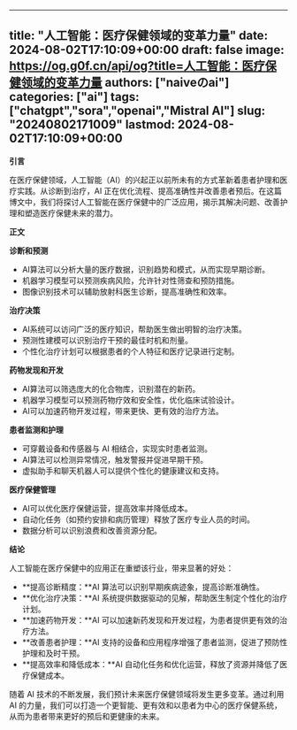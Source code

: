 
---
title: "人工智能：医疗保健领域的变革力量"
date: 2024-08-02T17:10:09+00:00
draft: false
image: https://og.g0f.cn/api/og?title=人工智能：医疗保健领域的变革力量
authors: ["naiveのai"]
categories: ["ai"]
tags: ["chatgpt","sora","openai","Mistral AI"]
slug: "20240802171009"
lastmod: 2024-08-02T17:10:09+00:00
---
**引言**

在医疗保健领域，人工智能（AI）的兴起正以前所未有的方式革新着患者护理和医疗实践。从诊断到治疗，AI 正在优化流程、提高准确性并改善患者预后。在这篇博文中，我们将探讨人工智能在医疗保健中的广泛应用，揭示其解决问题、改善护理和塑造医疗保健未来的潜力。

**正文**

**诊断和预测**

* AI算法可以分析大量的医疗数据，识别趋势和模式，从而实现早期诊断。
* 机器学习模型可以预测疾病风险，允许针对性筛查和预防措施。
* 图像识别技术可以辅助放射科医生诊断，提高准确性和效率。

**治疗决策**

* AI系统可以访问广泛的医疗知识，帮助医生做出明智的治疗决策。
* 预测性建模可以识别治疗干预的最佳时机和剂量。
* 个性化治疗计划可以根据患者的个人特征和医疗记录进行定制。

**药物发现和开发**

* AI算法可以筛选庞大的化合物库，识别潜在的新药。
* 机器学习模型可以预测药物疗效和安全性，优化临床试验设计。
* AI可以加速药物开发过程，带来更快、更有效的治疗方法。

**患者监测和护理**

* 可穿戴设备和传感器与 AI 相结合，实现实时患者监测。
* AI算法可以检测异常情况，触发警报并促进早期干预。
* 虚拟助手和聊天机器人可以提供个性化的健康建议和支持。

**医疗保健管理**

* AI可以优化医疗保健运营，提高效率并降低成本。
* 自动化任务（如预约安排和病历管理）释放了医疗专业人员的时间。
* 数据分析可以识别浪费和改善资源分配。

**结论**

人工智能在医疗保健中的应用正在重塑该行业，带来显著的好处：

* **提高诊断精度：**AI 算法可以识别早期疾病迹象，提高诊断准确性。
* **优化治疗决策：**AI 系统提供数据驱动的见解，帮助医生制定个性化的治疗计划。
* **加速药物开发：**AI 可以加速新药发现和开发过程，为患者提供更有效的治疗方法。
* **改善患者护理：**AI 支持的设备和应用程序增强了患者监测，促进了预防性护理和及时干预。
* **提高效率和降低成本：**AI 自动化任务和优化运营，释放了资源并降低了医疗保健成本。

随着 AI 技术的不断发展，我们预计未来医疗保健领域将发生更多变革。通过利用 AI 的力量，我们可以打造一个更智能、更有效和以患者为中心的医疗保健系统，从而为患者带来更好的预后和更健康的未来。